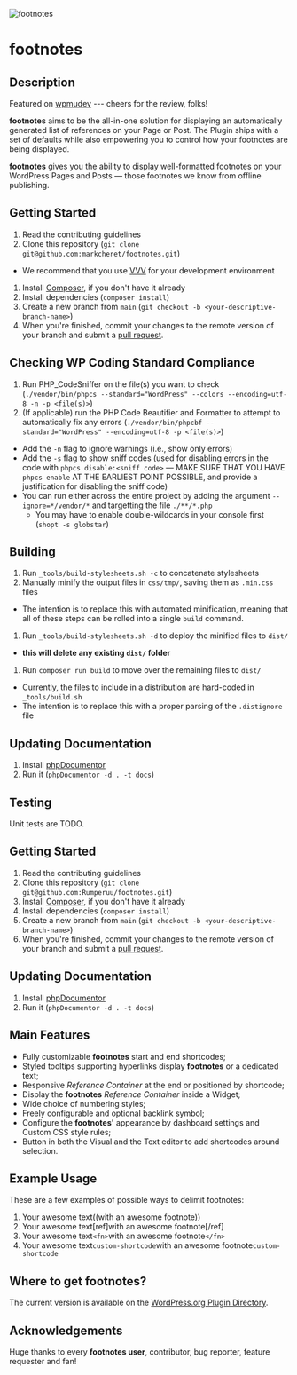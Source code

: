 ![footnotes](https://raw.githubusercontent.com/markcheret/footnotes/main/img/footnotes.png)

# footnotes

## Description

Featured on [wpmudev](http://premium.wpmudev.org/blog/12-surprisingly-useful-wordpress-plugins-you-dont-know-about/) --- cheers for the review, folks!

**footnotes** aims to be the all-in-one solution for displaying an automatically generated list of references on your Page or Post. The Plugin ships with a set of defaults while also empowering you to control how your footnotes are being displayed.

**footnotes** gives you the ability to display well-formatted footnotes on your WordPress Pages and Posts — those footnotes we know from offline publishing.

## Getting Started

1. Read the contributing guidelines
1. Clone this repository (`git clone git@github.com:markcheret/footnotes.git`)
  - We recommend that you use [VVV](https://varyingvagrantvagrants.org/) for your development environment
1. Install [Composer](https://getcomposer.org/download/), if you don't have it already
1. Install dependencies (`composer install`)
1. Create a new branch from `main` (`git checkout -b <your-descriptive-branch-name>`)
1. When you're finished, commit your changes to the remote version of your branch
   and submit a [pull request](https://github.com/markcheret/footnotes/pulls).

## Checking WP Coding Standard Compliance

1. Run PHP_CodeSniffer on the file(s) you want to check (`./vendor/bin/phpcs --standard="WordPress" --colors --encoding=utf-8 -n -p <file(s)>`)
1. (If applicable) run the PHP Code Beautifier and Formatter to attempt to automatically fix any errors (`./vendor/bin/phpcbf --standard="WordPress" --encoding=utf-8 -p <file(s)>`)
  - Add the `-n` flag to ignore warnings (i.e., show only errors)
  - Add the `-s` flag to show sniff codes (used for disabling errors in the code with `phpcs disable:<sniff code>` — MAKE SURE THAT YOU HAVE `phpcs enable` AT THE EARLIEST POINT POSSIBLE, and provide a justification for disabling the sniff code)
  - You can run either across the entire project by adding the argument `--ignore=*/vendor/*` and targetting the file `./**/*.php`
    - You may have to enable double-wildcards in your console first (`shopt -s globstar`)

## Building

1. Run `_tools/build-stylesheets.sh -c` to concatenate stylesheets
1. Manually minify the output files in `css/tmp/`, saving them as `.min.css` files
  - The intention is to replace this with automated minification, meaning that
    all of these steps can be rolled into a single `build` command.
1. Run `_tools/build-stylesheets.sh -d` to deploy the minified files to `dist/`
  - **this will delete any existing `dist/` folder**
1. Run `composer run build` to move over the remaining files to `dist/`
  - Currently, the files to include in a distribution are hard-coded in `_tools/build.sh`
  - The intention is to replace this with a proper parsing of the `.distignore` file

## Updating Documentation

1. Install [phpDocumentor](https://phpdoc.org/)
1. Run it (`phpDocumentor -d . -t docs`)

## Testing

Unit tests are TODO.

## Getting Started

1. Read the contributing guidelines
1. Clone this repository (`git clone git@github.com:Rumperuu/footnotes.git`)
1. Install [Composer](https://getcomposer.org/download/), if you don't have it already
1. Install dependencies (`composer install`)
1. Create a new branch from `main` (`git checkout -b <your-descriptive-branch-name>`)
1. When you're finished, commit your changes to the remote version of your branch
   and submit a [pull request](https://github.com/Rumperuu/footnotes/pulls).

## Updating Documentation

1. Install [phpDocumentor](https://phpdoc.org/)
1. Run it (`phpDocumentor -d . -t docs`)

## Main Features

- Fully customizable **footnotes** start and end shortcodes;
- Styled tooltips supporting hyperlinks display **footnotes** or a dedicated text;
- Responsive *Reference Container* at the end or positioned by shortcode;
- Display the **footnotes** *Reference Container* inside a Widget;
- Wide choice of numbering styles;
- Freely configurable and optional backlink symbol;
- Configure the **footnotes'** appearance by dashboard settings and Custom CSS style rules;
- Button in both the Visual and the Text editor to add shortcodes around selection.

## Example Usage

These are a few examples of possible ways to delimit footnotes:

1. Your awesome text((with an awesome footnote))
2. Your awesome text[ref]with an awesome footnote[/ref]
3. Your awesome text`<fn>`with an awesome footnote`</fn>`
4. Your awesome text`custom-shortcode`with an awesome footnote`custom-shortcode`

## Where to get footnotes?

The current version is available on the [WordPress.org Plugin Directory](https://wordpress.org/plugins/footnotes/).

## Acknowledgements

Huge thanks to every **footnotes user**, contributor, bug reporter, feature requester and fan!
